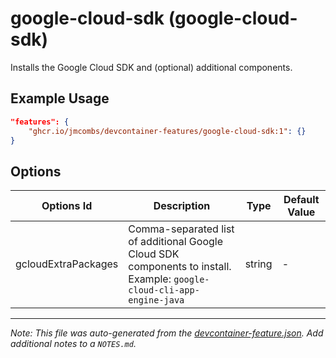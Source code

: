
# google-cloud-sdk (google-cloud-sdk)

Installs the Google Cloud SDK and (optional) additional components.

## Example Usage

```json
"features": {
    "ghcr.io/jmcombs/devcontainer-features/google-cloud-sdk:1": {}
}
```

## Options

| Options Id | Description | Type | Default Value |
|-----|-----|-----|-----|
| gcloudExtraPackages | Comma-separated list of additional Google Cloud SDK components to install. Example: `google-cloud-cli-app-engine-java` | string | - |



---

_Note: This file was auto-generated from the [devcontainer-feature.json](https://github.com/jmcombs/devcontainer-features/blob/main/src/google-cloud-sdk/devcontainer-feature.json).  Add additional notes to a `NOTES.md`._
